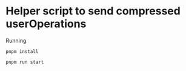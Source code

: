 # Helper script to send compressed userOperations

Running

```base
pnpm install

pnpm run start
```
